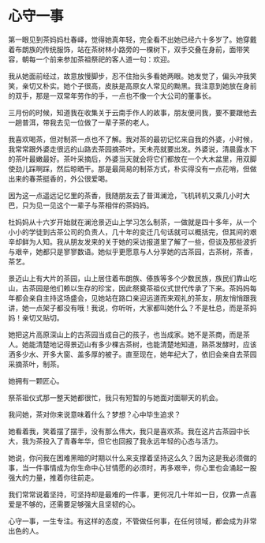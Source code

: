 # 心守一事

第一眼见到茶妈妈杜春峄，觉得她真年轻，完全看不出她已经六十多岁了。她穿戴着布朗族的传统服饰，站在茶树林小路旁的一棵树下，双手交叠在身前，面带笑容，朝每一个前来参加茶祖祭祀的客人道一句：欢迎。 

我从她面前经过，故意放慢脚步，忍不住抬头多看她两眼。她发觉了，偏头冲我笑笑，亲切又朴实。她个子很高，皮肤是高原女人常见的黝黑。我注意到她放在身前的双手，那是一双常年劳作的手，一点也不像一个大公司的董事长。 

三月份的时候，知道我在收集关于云南手作人的故事，朋友便问我，要不要跟他去一趟普洱，带我去见一位做了一辈子茶的老人。 

我喜欢喝茶，但对制茶一点也不了解。我对茶的最初记忆来自我的外婆，小时候，我常常跟外婆走很远的山路去茶园摘茶叶。天未亮就要出发。外婆说，清晨露水下的茶叶最嫩最好。茶叶采摘后，外婆当天就会将它们都放在一个大木盆里，用双脚使劲儿踩啊踩，然后晾晒干。那是最简易的制茶方式，朴实得没有一点花哨，但做出来的春茶挺香的，外公很爱喝。 

因为这一点遥远记忆里的茶香，我随朋友去了普洱澜沧，飞机转机又乘几小时大巴，只为见一见这个一辈子与茶相伴的茶妈妈。 

杜妈妈从十六岁开始就在澜沧景迈山上学习怎么制茶，一做就是四十多年，从一个小小的学徒到古茶公司的负责人，几十年的变迁几句话就可以概括完，但其间的艰辛却鲜为人知。我从朋友发来的关于她的采访报道里了解了一些，但谈及那些波折与艰辛，她都只是寥寥数语。她似乎更愿意与人分享她的古茶园，古茶树，茶香，茶艺。 

景迈山上有大片的茶园，山上居住着布朗族、傣族等多个少数民族，族民们靠山吃山，古茶园是他们赖以生存的珍宝，因此祭奠茶祖仪式世代传承了下来。茶妈妈每年都会亲自主持这场盛会，见她站在路口亲迎远道而来观礼的茶友，朋友悄悄跟我讲，她一点架子都没有哦！我说，你听听，大家都叫她什么？不是杜总，而是茶妈妈！亲切又贴切。 

她把这片高原深山上的古茶园当成自己的孩子，也当成家。她不是茶商，而是茶人。她能清楚地记得景迈山有多少棵古茶树，也能清楚地知道，熟茶发酵时，应该洒多少水、开多大窗、盖多厚的被子。直至现在，她年纪大了，依旧会亲自去茶园采摘茶叶，制茶。 

她拥有一颗匠心。 

祭茶祖仪式那一整天她都很忙，我只有短暂的与她面对面聊天的机会。 

我问她，茶对你来说意味着什么？梦想？心中毕生追求？ 

她看着我，笑着摆了摆手，没有那么伟大，我只是喜欢茶。我在这片古茶园中长大，我为茶投入了青春年华，但它也回报了我永远年轻的心态与活力。 

她说，你问我在困难黑暗的时期以什么来支撑着坚持这么久？因为这是我必须做的事，当一件事情成为你生命中心甘情愿的必须时，再多艰辛，你心里也会涌起一股强大的力量，推着你往前走。 

我们常常说着坚持，可坚持却是最难的一件事，更何况几十年如一日，仅靠一点喜爱是不够的，还需要足够强大且坚韧的心。 

心守一事，一生专注。有这样的态度，不管做任何事，在任何领域，都会成为非常出色的人。